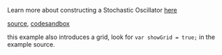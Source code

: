 Learn more about constructing a Stochastic Oscillator [here](http://stockcharts.com/school/doku.php?id=chart_school:technical_indicators:stochastic_oscillator_fast_slow_and_full)

[source](https://github.com/alokagr07/react-stock-charts/blob/master/docs/lib/charts/CandleStickChartWithFullStochasticsIndicator.js), [codesandbox](https://codesandbox.io/s/github/alokagr07/react-stock-charts-examples2/tree/master/examples/CandleStickChartWithFullStochasticsIndicator)



this example also introduces a grid, look for `var showGrid = true;` in the example source. 